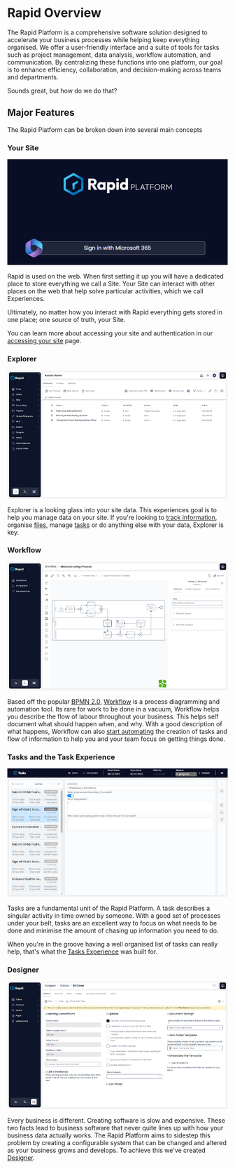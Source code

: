 # Rapid Overview

The Rapid Platform is a comprehensive software solution designed to accelerate your business processes while helping keep everything organised. We offer a user-friendly interface and a suite of tools for tasks such as project management, data analysis, workflow automation, and communication. By centralizing these functions into one platform, our goal is to enhance efficiency, collaboration, and decision-making across teams and departments. 

Sounds great, but how do we do that?

## Major Features

The Rapid Platform can be broken down into several main concepts

### Your Site

![Rapid login screen](Rapid_Login_Screen.png)

Rapid is used on the web. When first setting it up you will have a dedicated place to store everything we call a Site. Your Site can interact with other places on the web that help solve particular activities, which we call Experiences.

Ultimately, no matter how you interact with Rapid everything gets stored in one place; one source of truth, your Site.

You can learn more about accessing your site and authentication in our [accessing your site](/docs/Rapid/1-Getting%20Started/accessing-your-site/accessing-your-site.md) page. 

### Explorer

![Explorer Screen](Explorer_Example.png)

<!-- TODO: Update files and tasks link here, we don't have a place that talks about files or tasks as a concept yet -->

Explorer is a looking glass into your site data. This experiences goal is to help you manage data on your site.
If you're looking to [track information](/docs/Rapid/3-User%20Manual/2-Explorer/2-Items/1-items-overview/1-items-overview.md), organise [files](/docs/Rapid/1-Getting%20Started/1-welcome/1-welcome.md), manage [tasks](/docs/Rapid/3-User%20Manual/2-Explorer/0-navigating-explorer/0-navigating-explorer.md) or do anything else with your data, Explorer is key.

### Workflow

![Workflow Screen](Workflow_Example.png)

Based off the popular [BPMN 2.0](https://camunda.com/bpmn/), [Workflow](/docs/Rapid/3-User%20Manual/4-Workflow/4-Workflow.md) is a process diagramming and automation tool. Its rare for work to be done in a vacuum, Workflow helps you describe the flow of labour throughout your business. This helps self document what should happen when, and why. With a good description of what happens, Workflow can also <a href="https://docs.rapidplatform.com/training/Using%20Workflow">start automating</a> the creation of tasks and flow of information to help you and your team focus on getting things done.

### Tasks and the Task Experience

![Tasks Screen](Tasks_Example.png)

Tasks are a fundamental unit of the Rapid Platform. A task describes a singular activity in time owned by someone.
With a good set of processes under your belt, tasks are an excellent way to focus on what needs to be done and minimise the amount of chasing up information you need to do.

When you're in the groove having a well organised list of tasks can really help, that's what the [Tasks Experience](/docs/Rapid/3-User%20Manual/2-Explorer/9-Tasks/Tasks-Experience.md) was built for.

### Designer

![Designer Screen](Designer_Example.png)

Every business is different. Creating software is slow and expensive. These two facts lead to business software that never quite lines up with how your business data actually works. The Rapid Platform aims to sidestep this problem by creating a configurable system that can be changed and altered as your business grows and develops. To achieve this we've created [Designer](/docs/Rapid/3-User%20Manual/3-Designer/1-what-is-designer/1-what-is-designer.md).